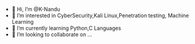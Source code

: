 - 👋 Hi, I’m @K-Nandu
- 👀 I’m interested in CyberSecurity,Kali Linux,Penetration testing, Machine Learning
- 🌱 I’m currently learning Python,C Languages
- 💞️ I’m looking to collaborate on ...

<!---
K-Nandu/K-Nandu is a ✨ special ✨ repository because its `README.md` (this file) appears on your GitHub profile.
You can click the Preview link to take a look at your changes.
--->
